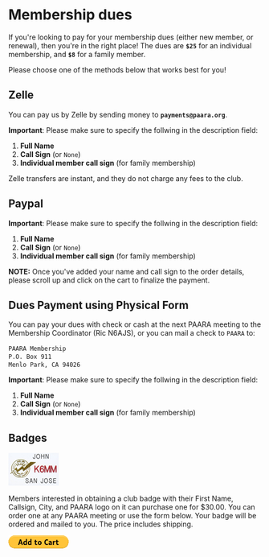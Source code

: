 <script src="https://www.paypalobjects.com/ncp/cart/cart.js" data-merchant-id="S8WSXPY6KJGZS"></script>

# Membership dues

If you're looking to pay for your membership dues (either new member, or renewal), then you're in the right place!  The dues are **`$25`** for an individual membership, and **`$8`** for a family member.

Please choose one of the methods below that works best for you!

## Zelle

You can pay us by Zelle by sending money to **`payments@paara.org`**.

**Important**: Please make sure to specify the follwing in the description field:
1. **Full Name**
2. **Call Sign** (or `None`)
3. **Individual member call sign** (for family membership)

Zelle transfers are instant, and they do not charge any fees to the club.

## Paypal

<paypal-cart-button data-id="pp-view-cart"></paypal-cart-button>
<script>
  cartPaypal.Cart({ id: "pp-view-cart" })
</script>  


**Important**: Please make sure to specify the follwing in the description field:
1. **Full Name**
2. **Call Sign** (or `None`)
3. **Individual member call sign** (for family membership)

<paypal-add-to-cart-button data-id="JWDYVV8LAQR4E"></paypal-add-to-cart-button>
<script>
  cartPaypal.AddToCart({ id: "JWDYVV8LAQR4E" })
</script>

**NOTE:** Once you've added your name and call sign to the order details, please scroll up and click on the cart to finalize the payment.

## Dues Payment using Physical Form

You can pay your dues with check or cash at the next PAARA meeting to the Membership Coordinator (Ric N6AJS), or you can mail a check to `PAARA` to:

    PAARA Membership
    P.O. Box 911
    Menlo Park, CA 94026

**Important**: Please make sure to specify the follwing in the description field:
1. **Full Name**
2. **Call Sign** (or `None`)
3. **Individual member call sign** (for family membership)

## Badges

![membership/nametag-100.jpg](/membership/nametag-100.jpg)

Members interested in obtaining a club badge with their First Name, Callsign, City, and PAARA logo on it can purchase one for $30.00. You can order one at any PAARA meeting or use the form below. Your badge will be ordered and mailed to you. The price includes shipping.


[![membership/btn_cart_LG.gif](/membership/btn_cart_LG.gif)](https://www.paypal.com/ncp/payment/KENQB7NGNEXZ6)

